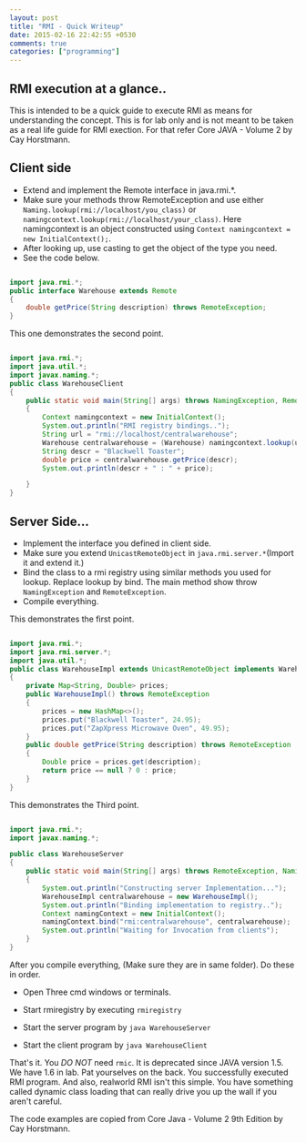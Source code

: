 ```yaml
---
layout: post
title: "RMI - Quick Writeup"
date: 2015-02-16 22:42:55 +0530
comments: true
categories: ["programming"] 
---
```


RMI execution at a glance..
--------------------------

This is intended to be a quick guide to execute RMI as means for understanding the concept. This is for lab only and is not meant to be taken as a real life guide for RMI exection. For that refer Core JAVA - Volume 2 by Cay Horstmann.

<!--more-->

Client side
-------------

* Extend and implement the Remote interface in java.rmi.*.
* Make sure your methods throw RemoteException and use either `Naming.lookup(rmi://localhost/you_class)` or `namingcontext.lookup(rmi://localhost/your_class)`. Here namingcontext is an object constructed using `Context namingcontext = new InitialContext();`.
* After looking up, use casting to get the object of the type you need.
* See the code below.

```java Warehouse.java

import java.rmi.*;
public interface Warehouse extends Remote
{
	double getPrice(String description) throws RemoteException;
}

```
This one demonstrates the second point.

```java WarehouseClient.java

import java.rmi.*;
import java.util.*;
import javax.naming.*;
public class WarehouseClient
{
	public static void main(String[] args) throws NamingException, RemoteException
	{
		Context namingcontext = new InitialContext();
		System.out.println("RMI registry bindings..");
		String url = "rmi://localhost/centralwarehouse";
		Warehouse centralwarehouse = (Warehouse) namingcontext.lookup(url);
		String descr = "Blackwell Toaster";
		double price = centralwarehouse.getPrice(descr);
		System.out.println(descr + " : " + price);

	}
}

```

Server Side...
-------------

* Implement the interface you defined in client side.
* Make sure you extend `UnicastRemoteObject` in `java.rmi.server.*`(Import it and extend it.)
* Bind the class to a rmi registry using similar methods you used for lookup. Replace lookup by bind. The main method show throw `NamingException` and `RemoteException`.
* Compile everything.

This demonstrates the first point.

```java WarehouseImpl.java

import java.rmi.*;
import java.rmi.server.*;
import java.util.*;
public class WarehouseImpl extends UnicastRemoteObject implements Warehouse
{
	private Map<String, Double> prices;
	public WarehouseImpl() throws RemoteException
	{
		prices = new HashMap<>();
		prices.put("Blackwell Toaster", 24.95);
		prices.put("ZapXpress Microwave Oven", 49.95);
	}
	public double getPrice(String description) throws RemoteException
	{
		Double price = prices.get(description);
		return price == null ? 0 : price;
	}
}

```


This demonstrates the Third point.

```java WarehouseServer.java

import java.rmi.*;
import javax.naming.*;

public class WarehouseServer
{
	public static void main(String[] args) throws RemoteException, NamingException
	{
		System.out.println("Constructing server Implementation...");
		WarehouseImpl centralwarehouse = new WarehouseImpl();
		System.out.println("Binding implementation to registry..");
		Context namingContext = new InitialContext();
		namingContext.bind("rmi:centralwarehouse", centralwarehouse);
		System.out.println("Waiting for Invocation from clients");
	}
}

```

After you compile everything, (Make sure they are in same folder). Do these in order.

* Open Three cmd windows or terminals.

* Start rmiregistry by executing `rmiregistry`

* Start the server program by `java WarehouseServer`

* Start the client program by `java WarehouseClient`

That's it. You *_DO NOT_* need `rmic`. It is deprecated since JAVA version 1.5. We have 1.6 in lab.
Pat yourselves on the back. You successfully executed RMI program. And also, realworld RMI isn't this simple. You have something called dynamic class loading that can really drive you up the wall if you aren't careful. 

The code examples are copied from Core Java - Volume 2 9th Edition by Cay Horstmann.


